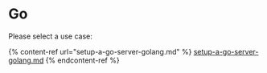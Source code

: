 # Go

Please select a use case:

{% content-ref url="setup-a-go-server-golang.md" %}
[setup-a-go-server-golang.md](setup-a-go-server-golang.md)
{% endcontent-ref %}
